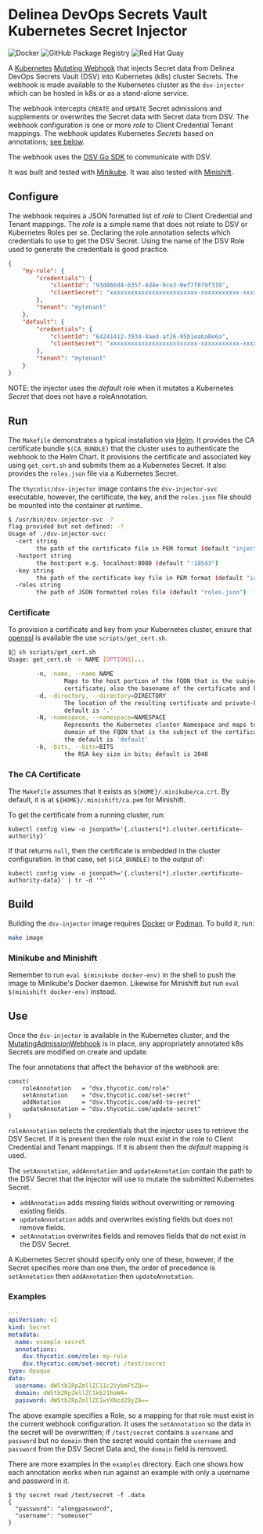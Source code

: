 # Delinea DevOps Secrets Vault Kubernetes Secret Injector

![Docker](https://github.com/thycotic/dsv-k8s/workflows/Docker/badge.svg)
![GitHub Package Registry](https://github.com/thycotic/dsv-k8s/workflows/GitHub%20Package%20Registry/badge.svg)
![Red Hat Quay](https://github.com/thycotic/dsv-k8s/workflows/Red%20Hat%20Quay/badge.svg)

A [Kubernetes](https://kubernetes.io/) [Mutating Webhook](https://kubernetes.io/docs/reference/access-authn-authz/extensible-admission-controllers/#admission-webhooks)
that injects Secret data from Delinea DevOps Secrets Vault (DSV) into
Kubernetes (k8s) cluster Secrets. The webhook is made available to the
Kubernetes cluster as the `dsv-injector` which can be hosted in k8s or as a
stand-alone service.

The webhook intercepts `CREATE` and `UPDATE` Secret admissions and supplements
or overwrites the Secret data with Secret data from DSV. The webhook
configuration is one or more _role_ to Client Credential Tenant mappings.
The webhook updates Kubernetes _Secrets_ based on annotations; [see below](#use).

The webhook uses the [DSV Go SDK](https://github.com/thycotic/dsv-sdk-go) to
communicate with DSV.

It was built and tested with [Minikube](https://minikube.sigs.k8s.io/).
It was also tested with [Minishift](https://docs.okd.io/3.11/minishift/index.html).

## Configure

The webhook requires a JSON formatted list of _role_ to Client Credential and Tenant mappings.
The _role_ is a simple name that does not relate to DSV or Kubernetes Roles per se.
Declaring the role annotation selects which credentials to use to get the DSV Secret.
Using the name of the DSV Role used to generate the credentials is good practice.

```json
{
    "my-role": {
        "credentials": {
            "clientId": "93d866d4-635f-4d4e-9ce3-0ef7f879f319",
            "clientSecret": "xxxxxxxxxxxxxxxxxxxxxxxxx-xxxxxxxxxxx-xxxxx"
        },
        "tenant": "mytenant"
    },
    "default": {
        "credentials": {
            "clientId": "64241412-3934-4aed-af26-95b1eaba0e6a",
            "clientSecret": "xxxxxxxxxxxxxxxxxxxxxxxxx-xxxxxxxxxxx-xxxxx"
        },
        "tenant": "mytenant"
    }
}
```

NOTE: the injector uses the _default_ role when it mutates a Kubernetes _Secret_ that does not have a roleAnnotation.

## Run

The `Makefile` demonstrates a typical installation via [Helm](https://helm.sh/).
It provides the CA certificate bundle `$(CA_BUNDLE)` that the cluster uses to authenticate the webhook to the Helm Chart.
It provisions the certificate and associated key using `get_cert.sh` and submits them as a Kubernetes Secret.
It also provides the `roles.json` file via a Kubernetes Secret.

The `thycotic/dsv-injector` image contains the `dsv-injector-svc` executable, however,
the certificate, the key, and the `roles.json` file should be mounted into the container at runtime.

```bash
$ /usr/bin/dsv-injector-svc -?
flag provided but not defined: -?
Usage of ./dsv-injector-svc:
  -cert string
        the path of the certificate file in PEM format (default "injector.pem")
  -hostport string
        the host:port e.g. localhost:8080 (default ":18543")
  -key string
        the path of the certificate key file in PEM format (default "injector.key")
  -roles string
        the path of JSON formatted roles file (default "roles.json")
```

### Certificate

To provision a certificate and key from your Kubernetes cluster,
ensure that [openssl](https://www.openssl.org/) is available the use `scripts/get_cert.sh`.

```bash
$ sh scripts/get_cert.sh
Usage: get_cert.sh -n NAME [OPTIONS]...

        -n, -name, --name NAME
                Maps to the host portion of the FQDN that is the subject of the
                certificate; also the basename of the certificate and key files.
        -d, -directory, --directory=DIRECTORY
                The location of the resulting certificate and private-key. The
                default is '.'
        -N, -namespace, --namespace=NAMESPACE
                Represents the Kubernetes cluster Namespace and maps to the
                domain of the FQDN that is the subject of the certificate.
                the default is 'default'
        -b, -bits, --bits=BITS
                the RSA key size in bits; default is 2048
```

### The CA Certificate

The `Makefile` assumes that it exists as `${HOME}/.minikube/ca.crt`.
By default, it is at `${HOME}/.minishift/ca.pem` for Minishift.

To get the certificate from a running cluster, run:

```shell
kubectl config view -o jsonpath='{.clusters[*].cluster.certificate-authority}'
```

If that returns `null`, then the certificate is embedded in the cluster configuration.
In that case, set `$(CA_BUNDLE)` to the output of:

```shell
kubectl config view -o jsonpath='{.clusters[*].cluster.certificate-authority-data}' | tr -d '"'
```

## Build

Building the `dsv-injector` image requires [Docker](https://www.docker.com/) or
[Podman](https://podman.io/).
To build it, run:

```sh
make image
```

### Minikube and Minishift

Remember to run `eval $(minikube docker-env)` in the shell to push the image to Minikube's Docker daemon.
Likewise for Minishift but run `eval $(minishift docker-env)` instead.

## Use

Once the `dsv-injector` is available in the Kubernetes cluster, and the
[MutatingAdmissionWebhook](https://kubernetes.io/docs/reference/access-authn-authz/admission-controllers/#mutatingadmissionwebhook)
is in place, any appropriately annotated k8s Secrets are modified on create and update.

The four annotations that affect the behavior of the webhook are:

```golang
const(
    roleAnnotation   = "dsv.thycotic.com/role"
    setAnnotation    = "dsv.thycotic.com/set-secret"
    addNotation      = "dsv.thycotic.com/add-to-secret"
    updateAnnotation = "dsv.thycotic.com/update-secret"
)
```

`roleAnnotation` selects the credentials that the injector uses to retrieve the DSV Secret.
If it is present then the role must exist in the role to Client Credential and Tenant mappings.
If it is absent then the _default_ mapping is used.

The `setAnnotation`, `addAnnotation` and `updateAnnotation` contain the path to
the DSV Secret that the injector will use to mutate the submitted Kubernetes Secret.

* `addAnnotation` adds missing fields without overwriting or removing existing fields.
* `updateAnnotation` adds and overwrites existing fields but does not remove fields.
* `setAnnotation` overwrites fields and removes fields that do not exist in the DSV Secret.

A Kubernetes Secret should specify only one of these, however, if the Secret specifies more
than one then, the order of precedence is `setAnnotation` then
`addAnnotation` then `updateAnnotation`.

### Examples

```yaml
---
apiVersion: v1
kind: Secret
metadata:
  name: example-secret
  annotations:
    dsv.thycotic.com/role: my-role
    dsv.thycotic.com/set-secret: /test/secret
type: Opaque
data:
  username: dW5tb2RpZmllZC11c2VybmFtZQ==
  domain: dW5tb2RpZmllZC1kb21haW4=
  password: dW5tb2RpZmllZC1wYXNzd29yZA==
```

The above example specifies a Role, so a mapping for that role must exist in the
current webhook configuration. It uses the `setAnnotation` so the data in the
secret will be overwritten; if `/test/secret` contains a `username` and
`password` but no `domain` then the secret would contain the `username` and
`password` from the DSV Secret Data and, the `domain` field is removed.

There are more examples in the `examples` directory. Each one shows
how each annotation works when run against an example with only a username and
password in it.

```shell
$ thy secret read /test/secret -f .data
{
  "password": "alongpassword",
  "username": "someuser"
}
```
